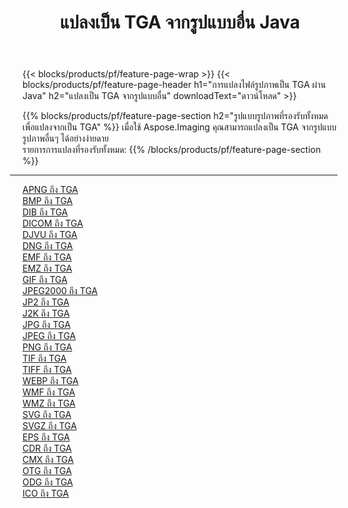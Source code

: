 ﻿---
title: แปลงเป็น TGA จากรูปแบบอื่น Java 
weight: 3920
url: /th/java/conversion/to/tga 
lang: th
langdirlevel: 2
locales: zh-hans,ja,it,ru,de,es,fr,nl,id,lt,pl,pt,vi,tr,ko,zh-hant,ar,hi,th,sv,cs,uk,he
description: เมื่อใช้ Aspose.Imaging คุณสามารถแปลงเป็น TGA จากรูปแบบอื่นได้อย่างง่ายดาย
---

{{< blocks/products/pf/feature-page-wrap >}}
{{< blocks/products/pf/feature-page-header h1="การแปลงไฟล์รูปภาพเป็น TGA ผ่าน Java" h2="แปลงเป็น TGA จากรูปแบบอื่น" downloadText="ดาวน์โหลด" >}}


{{% blocks/products/pf/feature-page-section  h2="รูปแบบรูปภาพที่รองรับทั้งหมดเพื่อแปลงจากเป็น TGA" %}}
เมื่อใช้ Aspose.Imaging คุณสามารถแปลงเป็น TGA จากรูปแบบรูปภาพอื่นๆ ได้อย่างง่ายดาย
<br/>
รายการการแปลงที่รองรับทั้งหมด:
{{% /blocks/products/pf/feature-page-section %}}
<div class="container-fluid productfamilypage bg-gray">
    <div class="convertypes bg-gray agp-content section">
        <div class="container">
		<hr style="margin-left:-20px;"/>
		<div class="row other-converters">
		    <div class='col-md-2 other-converter remove-lp remove-rp'><a href="/imaging/th/java/conversion/apng-to-tga" >APNG ถึง TGA</a></div>
<div class='col-md-2 other-converter remove-lp remove-rp'><a href="/imaging/th/java/conversion/bmp-to-tga" >BMP ถึง TGA</a></div>
<div class='col-md-2 other-converter remove-lp remove-rp'><a href="/imaging/th/java/conversion/dib-to-tga" >DIB ถึง TGA</a></div>
<div class='col-md-2 other-converter remove-lp remove-rp'><a href="/imaging/th/java/conversion/dicom-to-tga" >DICOM ถึง TGA</a></div>
<div class='col-md-2 other-converter remove-lp remove-rp'><a href="/imaging/th/java/conversion/djvu-to-tga" >DJVU ถึง TGA</a></div>
<div class='col-md-2 other-converter remove-lp remove-rp'><a href="/imaging/th/java/conversion/dng-to-tga" >DNG ถึง TGA</a></div>
<div class='col-md-2 other-converter remove-lp remove-rp'><a href="/imaging/th/java/conversion/emf-to-tga" >EMF ถึง TGA</a></div>
<div class='col-md-2 other-converter remove-lp remove-rp'><a href="/imaging/th/java/conversion/emz-to-tga" >EMZ ถึง TGA</a></div>
<div class='col-md-2 other-converter remove-lp remove-rp'><a href="/imaging/th/java/conversion/gif-to-tga" >GIF ถึง TGA</a></div>
<div class='col-md-2 other-converter remove-lp remove-rp'><a href="/imaging/th/java/conversion/jpeg2000-to-tga" >JPEG2000 ถึง TGA</a></div>
<div class='col-md-2 other-converter remove-lp remove-rp'><a href="/imaging/th/java/conversion/jp2-to-tga" >JP2 ถึง TGA</a></div>
<div class='col-md-2 other-converter remove-lp remove-rp'><a href="/imaging/th/java/conversion/j2k-to-tga" >J2K ถึง TGA</a></div>
<div class='col-md-2 other-converter remove-lp remove-rp'><a href="/imaging/th/java/conversion/jpg-to-tga" >JPG ถึง TGA</a></div>
<div class='col-md-2 other-converter remove-lp remove-rp'><a href="/imaging/th/java/conversion/jpeg-to-tga" >JPEG ถึง TGA</a></div>
<div class='col-md-2 other-converter remove-lp remove-rp'><a href="/imaging/th/java/conversion/png-to-tga" >PNG ถึง TGA</a></div>
<div class='col-md-2 other-converter remove-lp remove-rp'><a href="/imaging/th/java/conversion/tif-to-tga" >TIF ถึง TGA</a></div>
<div class='col-md-2 other-converter remove-lp remove-rp'><a href="/imaging/th/java/conversion/tiff-to-tga" >TIFF ถึง TGA</a></div>
<div class='col-md-2 other-converter remove-lp remove-rp'><a href="/imaging/th/java/conversion/webp-to-tga" >WEBP ถึง TGA</a></div>
<div class='col-md-2 other-converter remove-lp remove-rp'><a href="/imaging/th/java/conversion/wmf-to-tga" >WMF ถึง TGA</a></div>
<div class='col-md-2 other-converter remove-lp remove-rp'><a href="/imaging/th/java/conversion/wmz-to-tga" >WMZ ถึง TGA</a></div>
<div class='col-md-2 other-converter remove-lp remove-rp'><a href="/imaging/th/java/conversion/svg-to-tga" >SVG ถึง TGA</a></div>
<div class='col-md-2 other-converter remove-lp remove-rp'><a href="/imaging/th/java/conversion/svgz-to-tga" >SVGZ ถึง TGA</a></div>
<div class='col-md-2 other-converter remove-lp remove-rp'><a href="/imaging/th/java/conversion/eps-to-tga" >EPS ถึง TGA</a></div>
<div class='col-md-2 other-converter remove-lp remove-rp'><a href="/imaging/th/java/conversion/cdr-to-tga" >CDR ถึง TGA</a></div>
<div class='col-md-2 other-converter remove-lp remove-rp'><a href="/imaging/th/java/conversion/cmx-to-tga" >CMX ถึง TGA</a></div>
<div class='col-md-2 other-converter remove-lp remove-rp'><a href="/imaging/th/java/conversion/otg-to-tga" >OTG ถึง TGA</a></div>
<div class='col-md-2 other-converter remove-lp remove-rp'><a href="/imaging/th/java/conversion/odg-to-tga" >ODG ถึง TGA</a></div>
<div class='col-md-2 other-converter remove-lp remove-rp'><a href="/imaging/th/java/conversion/ico-to-tga" >ICO ถึง TGA</a></div>
                </div>
        </div>
    </div>
</div>
<br/>

